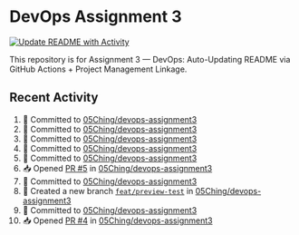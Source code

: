 # DevOps Assignment 3

[![Update README with Activity](https://github.com/05Ching/devops-assignment3/actions/workflows/update-readme.yml/badge.svg)](https://github.com/05Ching/devops-assignment3/actions/workflows/update-readme.yml)

This repository is for Assignment 3 — DevOps: Auto-Updating README via GitHub Actions + Project Management Linkage.

## Recent Activity
<!--START_SECTION:activity-->
1. 📝 Committed to [05Ching/devops-assignment3](https://github.com/05Ching/devops-assignment3/commit/704a9f4b2427018e310c6438f82b8b577c815133)
2. 📝 Committed to [05Ching/devops-assignment3](https://github.com/05Ching/devops-assignment3/commit/f24ca99c518de2f86137b3daa7fd592a21f55420)
3. 📝 Committed to [05Ching/devops-assignment3](https://github.com/05Ching/devops-assignment3/commit/9ba727c16ba87b31e3c1fcfefd6b463dd758740d)
4. 📝 Committed to [05Ching/devops-assignment3](https://github.com/05Ching/devops-assignment3/commit/0436de618d551f5ab8933490b23d89193700f761)
5. 📝 Committed to [05Ching/devops-assignment3](https://github.com/05Ching/devops-assignment3/commit/0af2e43c3cb46c502705a460be16456735adeaf0)
6. 📥 Opened [PR #5](https://github.com/05Ching/devops-assignment3/pull/5) in [05Ching/devops-assignment3](https://github.com/05Ching/devops-assignment3)
7. 📝 Committed to [05Ching/devops-assignment3](https://github.com/05Ching/devops-assignment3/commit/43dd404825f8d614225912af57f8bb60f176638d)
8. 🎉 Created a new branch [`feat/preview-test`](https://github.com/05Ching/devops-assignment3/tree/feat/preview-test) in [05Ching/devops-assignment3](https://github.com/05Ching/devops-assignment3)
9. 📝 Committed to [05Ching/devops-assignment3](https://github.com/05Ching/devops-assignment3/commit/c89e8d852154e8c9804fdabba009decdbc768b9e)
10. 📥 Opened [PR #4](https://github.com/05Ching/devops-assignment3/pull/4) in [05Ching/devops-assignment3](https://github.com/05Ching/devops-assignment3)
<!--END_SECTION:activity-->
